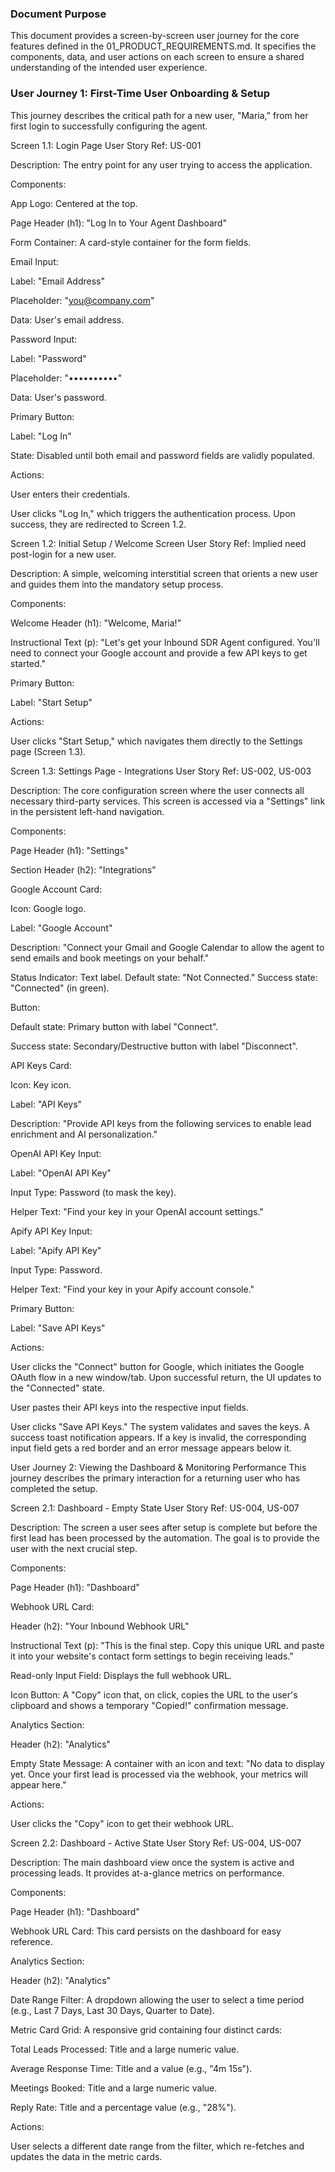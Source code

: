 ### Document Purpose

This document provides a screen-by-screen user journey for the core features defined in the 01_PRODUCT_REQUIREMENTS.md. It specifies the components, data, and user actions on each screen to ensure a shared understanding of the intended user experience.

### User Journey 1: First-Time User Onboarding & Setup

This journey describes the critical path for a new user, "Maria," from her first login to successfully configuring the agent.

Screen 1.1: Login Page
User Story Ref: US-001

Description: The entry point for any user trying to access the application.

Components:

App Logo: Centered at the top.

Page Header (h1): "Log In to Your Agent Dashboard"

Form Container: A card-style container for the form fields.

Email Input:

Label: "Email Address"

Placeholder: "you@company.com"

Data: User's email address.

Password Input:

Label: "Password"

Placeholder: "••••••••••"

Data: User's password.

Primary Button:

Label: "Log In"

State: Disabled until both email and password fields are validly populated.

Actions:

User enters their credentials.

User clicks "Log In," which triggers the authentication process. Upon success, they are redirected to Screen 1.2.

Screen 1.2: Initial Setup / Welcome Screen
User Story Ref: Implied need post-login for a new user.

Description: A simple, welcoming interstitial screen that orients a new user and guides them into the mandatory setup process.

Components:

Welcome Header (h1): "Welcome, Maria!"

Instructional Text (p): "Let's get your Inbound SDR Agent configured. You'll need to connect your Google account and provide a few API keys to get started."

Primary Button:

Label: "Start Setup"

Actions:

User clicks "Start Setup," which navigates them directly to the Settings page (Screen 1.3).

Screen 1.3: Settings Page - Integrations
User Story Ref: US-002, US-003

Description: The core configuration screen where the user connects all necessary third-party services. This screen is accessed via a "Settings" link in the persistent left-hand navigation.

Components:

Page Header (h1): "Settings"

Section Header (h2): "Integrations"

Google Account Card:

Icon: Google logo.

Label: "Google Account"

Description: "Connect your Gmail and Google Calendar to allow the agent to send emails and book meetings on your behalf."

Status Indicator: Text label. Default state: "Not Connected." Success state: "Connected" (in green).

Button:

Default state: Primary button with label "Connect".

Success state: Secondary/Destructive button with label "Disconnect".

API Keys Card:

Icon: Key icon.

Label: "API Keys"

Description: "Provide API keys from the following services to enable lead enrichment and AI personalization."

OpenAI API Key Input:

Label: "OpenAI API Key"

Input Type: Password (to mask the key).

Helper Text: "Find your key in your OpenAI account settings."

Apify API Key Input:

Label: "Apify API Key"

Input Type: Password.

Helper Text: "Find your key in your Apify account console."

Primary Button:

Label: "Save API Keys"

Actions:

User clicks the "Connect" button for Google, which initiates the Google OAuth flow in a new window/tab. Upon successful return, the UI updates to the "Connected" state.

User pastes their API keys into the respective input fields.

User clicks "Save API Keys." The system validates and saves the keys. A success toast notification appears. If a key is invalid, the corresponding input field gets a red border and an error message appears below it.

User Journey 2: Viewing the Dashboard & Monitoring Performance
This journey describes the primary interaction for a returning user who has completed the setup.

Screen 2.1: Dashboard - Empty State
User Story Ref: US-004, US-007

Description: The screen a user sees after setup is complete but before the first lead has been processed by the automation. The goal is to provide the user with the next crucial step.

Components:

Page Header (h1): "Dashboard"

Webhook URL Card:

Header (h2): "Your Inbound Webhook URL"

Instructional Text (p): "This is the final step. Copy this unique URL and paste it into your website's contact form settings to begin receiving leads."

Read-only Input Field: Displays the full webhook URL.

Icon Button: A "Copy" icon that, on click, copies the URL to the user's clipboard and shows a temporary "Copied!" confirmation message.

Analytics Section:

Header (h2): "Analytics"

Empty State Message: A container with an icon and text: "No data to display yet. Once your first lead is processed via the webhook, your metrics will appear here."

Actions:

User clicks the "Copy" icon to get their webhook URL.

Screen 2.2: Dashboard - Active State
User Story Ref: US-004, US-007

Description: The main dashboard view once the system is active and processing leads. It provides at-a-glance metrics on performance.

Components:

Page Header (h1): "Dashboard"

Webhook URL Card: This card persists on the dashboard for easy reference.

Analytics Section:

Header (h2): "Analytics"

Date Range Filter: A dropdown allowing the user to select a time period (e.g., Last 7 Days, Last 30 Days, Quarter to Date).

Metric Card Grid: A responsive grid containing four distinct cards:

Total Leads Processed: Title and a large numeric value.

Average Response Time: Title and a value (e.g., "4m 15s").

Meetings Booked: Title and a large numeric value.

Reply Rate: Title and a percentage value (e.g., "28%").

Actions:

User selects a different date range from the filter, which re-fetches and updates the data in the metric cards.

